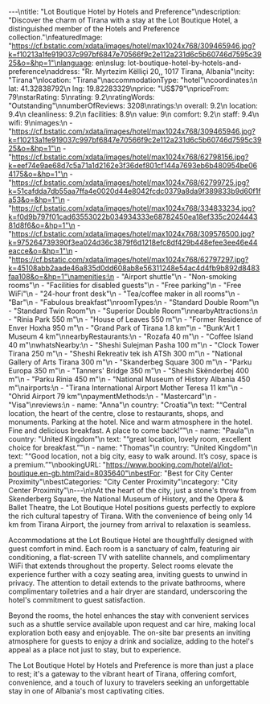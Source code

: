 ---\ntitle: "Lot Boutique Hotel by Hotels and Preference"\ndescription: "Discover the charm of Tirana with a stay at the Lot Boutique Hotel, a distinguished member of the Hotels and Preference collection."\nfeaturedImage: "https://cf.bstatic.com/xdata/images/hotel/max1024x768/309465946.jpg?k=f10213a1fe919037c997bf6847e70566f9c2e112a231d6c5b60746d7595c3925&o=&hp=1"\nlanguage: en\nslug: lot-boutique-hotel-by-hotels-and-preference\naddress: "Rr. Myrtezim Këlliçi 20,, 1017 Tirana, Albania"\ncity: "Tirana"\nlocation: "Tirana"\naccommodationType: "hotel"\ncoordinates:\n  lat: 41.32838792\n  lng: 19.82283329\nprice: "US$79"\npriceFrom: 79\nstarRating: 5\nrating: 9.2\nratingWords: "Outstanding"\nnumberOfReviews: 3208\nratings:\n  overall: 9.2\n  location: 9.4\n  cleanliness: 9.2\n  facilities: 8.9\n  value: 9\n  comfort: 9.2\n  staff: 9.4\n  wifi: 9\nimages:\n  - "https://cf.bstatic.com/xdata/images/hotel/max1024x768/309465946.jpg?k=f10213a1fe919037c997bf6847e70566f9c2e112a231d6c5b60746d7595c3925&o=&hp=1"\n  - "https://cf.bstatic.com/xdata/images/hotel/max1024x768/62798156.jpg?k=eef74e9ae68d7c5a71a1d2162e3f36def801cf144a7693eb6b480954be064175&o=&hp=1"\n  - "https://cf.bstatic.com/xdata/images/hotel/max1024x768/62799725.jpg?k=51cafdda7db55aa7ffa4e0020d44e8042fcdc0379a8da9f389833b9d60f1fa53&o=&hp=1"\n  - "https://cf.bstatic.com/xdata/images/hotel/max1024x768/334833234.jpg?k=f0d9b797f01cad63553022b034934333e68782450ea18ef335c202444381d8f6&o=&hp=1"\n  - "https://cf.bstatic.com/xdata/images/hotel/max1024x768/309576500.jpg?k=975264739390f3ea024d36c3879f6d1218efc8df429b448efee3ee46e44eacce&o=&hp=1"\n  - "https://cf.bstatic.com/xdata/images/hotel/max1024x768/62797297.jpg?k=45108abb2aade46a835d0dd608ab8e56311248e54ac4d4fb9b892d8483faa108&o=&hp=1"\namenities:\n  - "Airport shuttle"\n  - "Non-smoking rooms"\n  - "Facilities for disabled guests"\n  - "Free parking"\n  - "Free WiFi"\n  - "24-hour front desk"\n  - "Tea/coffee maker in all rooms"\n  - "Bar"\n  - "Fabulous breakfast"\nroomTypes:\n  - "Standard Double Room"\n  - "Standard Twin Room"\n  - "Superior Double Room"\nnearbyAttractions:\n  - "Rinia Park 550 m"\n  - "House of Leaves 550 m"\n  - "Former Residence of Enver Hoxha 950 m"\n  - "Grand Park of Tirana 1.8 km"\n  - "Bunk'Art 1 Museum 4 km"\nnearbyRestaurants:\n  - "Rozafa 40 m"\n  - "Coffee Island 40 m"\nwhatsNearby:\n  - "Sheshi Sulejman Pasha 100 m"\n  - "Clock Tower Tirana 250 m"\n  - "Sheshi Rekreativ tek ish ATSh 300 m"\n  - "National Gallery of Arts Tirana 300 m"\n  - "Skanderbeg Square 300 m"\n  - "Parku Europa 350 m"\n  - "Tanners' Bridge 350 m"\n  - "Sheshi Skënderbej 400 m"\n  - "Parku Rinia 450 m"\n  - "National Museum of History Albania 450 m"\nairports:\n  - "Tirana International Airport Mother Teresa 11 km"\n  - "Ohrid Airport 79 km"\npaymentMethods:\n  - "Mastercard"\n  - "Visa"\nreviews:\n  - name: "Anna"\n    country: "Croatia"\n    text: "“Central location, the heart of the centre, close to restaurants, shops, and monuments. Parking at the hotel. Nice and warm atmosphere in the hotel. Fine and delicious breakfast. A place to come back!”"\n  - name: "Paula"\n    country: "United Kingdom"\n    text: "“great location, lovely room, excellent choice for breakfast.”"\n  - name: "Thomas"\n    country: "United Kingdom"\n    text: "“Good location, not a big city, easy to walk around. It’s cosy, space is a premium.”"\nbookingURL: "https://www.booking.com/hotel/al/lot-boutique.en-gb.html?aid=8035640"\nbestFor: "Best for City Center Proximity"\nbestCategories: "City Center Proximity"\ncategory: "City Center Proximity"\n---\n\nAt the heart of the city, just a stone's throw from Skenderberg Square, the National Museum of History, and the Opera & Ballet Theatre, the Lot Boutique Hotel positions guests perfectly to explore the rich cultural tapestry of Tirana. With the convenience of being only 14 km from Tirana Airport, the journey from arrival to relaxation is seamless.

Accommodations at the Lot Boutique Hotel are thoughtfully designed with guest comfort in mind. Each room is a sanctuary of calm, featuring air conditioning, a flat-screen TV with satellite channels, and complimentary WiFi that extends throughout the property. Select rooms elevate the experience further with a cozy seating area, inviting guests to unwind in privacy. The attention to detail extends to the private bathrooms, where complimentary toiletries and a hair dryer are standard, underscoring the hotel's commitment to guest satisfaction.

Beyond the rooms, the hotel enhances the stay with convenient services such as a shuttle service available upon request and car hire, making local exploration both easy and enjoyable. The on-site bar presents an inviting atmosphere for guests to enjoy a drink and socialize, adding to the hotel's appeal as a place not just to stay, but to experience.

The Lot Boutique Hotel by Hotels and Preference is more than just a place to rest; it's a gateway to the vibrant heart of Tirana, offering comfort, convenience, and a touch of luxury to travelers seeking an unforgettable stay in one of Albania's most captivating cities.